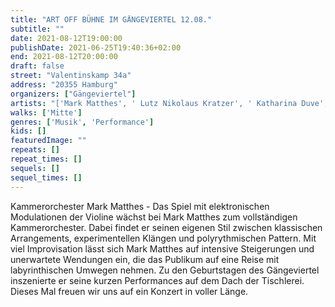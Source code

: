 ```yaml
---
title: "ART OFF BÜHNE IM GÄNGEVIERTEL 12.08."
subtitle: ""
date: 2021-08-12T19:00:00
publishDate: 2021-06-25T19:40:36+02:00
end: 2021-08-12T20:00:00
draft: false
street: "Valentinskamp 34a"
address: "20355 Hamburg"
organizers: ["Gängeviertel"]
artists: "['Mark Matthes', ' Lutz Nikolaus Kratzer', ' Katharina Duve', ' Christine Ebeling']"
walks: ['Mitte']
genres: ['Musik', 'Performance']
kids: []
featuredImage: ""
repeats: []
repeat_times: []
sequels: []
sequel_times: []
---
```


Kammerorchester Mark Matthes - Das Spiel mit elektronischen Modulationen der Violine wächst bei Mark Matthes zum vollständigen Kammerorchester. Dabei findet er seinen eigenen Stil zwischen klassischen Arrangements, experimentellen Klängen und polyrythmischen Pattern. Mit viel Improvisation lässt sich Mark Matthes auf intensive Steigerungen und unerwartete Wendungen ein, die das Publikum auf eine Reise mit labyrinthischen Umwegen nehmen. Zu den Geburtstagen des Gängeviertel inszenierte er seine kurzen Performances auf dem Dach der Tischlerei. Dieses Mal freuen wir uns auf ein Konzert in voller Länge.